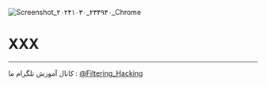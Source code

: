 ![Screenshot_۲۰۲۴۱۰۳۰_۲۳۴۹۴۰_Chrome](https://github.com/user-attachments/assets/75b19912-be3a-4cfa-9003-3abfcb335b93)
# XXX
--------------------
کانال آموزش تلگرام ما :
[@Filtering_Hacking](https://t.me/Filtering_Hacking)
